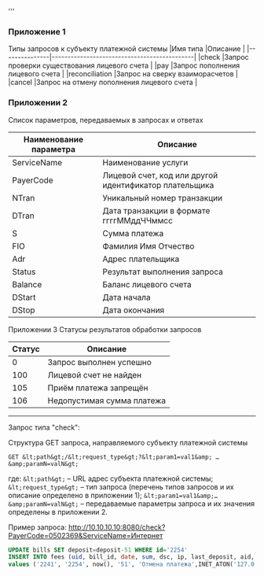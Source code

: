'''
### Приложение 1
Типы запросов к субъекту платежной системы
|Имя типа       |Описание                                     |
|---------------|---------------------------------------------|
|check          |Запрос проверки существования лицевого счета |
|pay            |Запрос пополнения лицевого счета             |
|reconciliation |Запрос на сверку взаиморасчетов              |
|cancel         |Запрос на отмену пополнения лицевого счета   |

### Приложении 2
Список параметров, передаваемых в запросах и ответах

|Наименование параметра|Описание                                              |
|----------------------|------------------------------------------------------|
|ServiceName           |Наименование услуги                                   |
|PayerCode             |Лицевой счет, код или другой идентификатор плательщика|
|NTran                 |Уникальный номер транзакции                           |
|DTran                 |Дата транзакции в формате ггггММддЧЧммсс              |
|S                     |Сумма платежа                                         |
|FIO                   |Фамилия Имя Отчество                                  |
|Adr                   |Адрес плательщика                                     |
|Status                |Результат выполнения запроса                          |
|Balance               |Баланс лицевого счета                                 |
|DStart                |Дата начала                                           |
|DStop                 |Дата окончания                                        |

Приложении 3
Статусы результатов обработки запросов

|Статус|Описание|
|------|--------|
|0| Запрос выполнен успешно|
|100| Лицевой счет не найден|
|105| Приём платежа запрещён|
|106| Недопустимая сумма платежа|

------------------------------------------------------------------------------------------------------------------------
Запрос типа "check":

Структура GET запроса, направляемого субъекту платежной системы
```
GET &lt;path&gt;/&lt;request_type&gt;?&lt;param1=val1&amp; …&amp;paramN=valN&gt;
```
где:
`&lt;path&gt;` – URL адрес субъекта платежной системы;
`&lt;request_type&gt;` – тип запроса (перечень типов запросов и их описание определено в
приложении 1);
`&lt;param1=val1&amp;…&amp;paramN=valN&gt;` – передаваемые параметры запроса и их значения
определены в приложении 2.

Пример запроса:
http://10.10.10.10:8080/check?PayerCode=0502369&ServiceName=Интернет

```SQL
UPDATE bills SET deposit=deposit-51 WHERE id='2254'
INSERT INTO fees (uid, bill_id, date, sum, dsc, ip, last_deposit, aid, vat, inner_describe, method) 
values ('2241', '2254', now(), '51', 'Отмена платежа',INET_ATON('127.0.0.1'), '69.160000', '16','0.00', 'Integra_cancel', '6')
```
